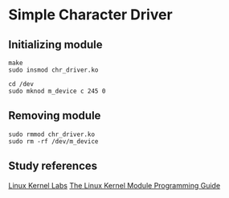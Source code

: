 # Simple Character Driver

## Initializing module

```
make
sudo insmod chr_driver.ko

cd /dev
sudo mknod m_device c 245 0
```

## Removing module

```
sudo rmmod chr_driver.ko
sudo rm -rf /dev/m_device
```

## Study references

[Linux Kernel Labs](https://linux-kernel-labs.github.io/refs/heads/master/)
[The Linux Kernel Module Programming Guide](https://tldp.org/LDP/lkmpg/2.6/lkmpg.pdf)
